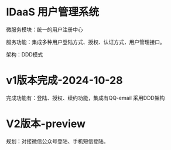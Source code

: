 # IDaaS 用户管理系统

微服务模块：统一的用户注册中心

服务功能：集成多种用户登陆方式、授权、认证方式，用户管理接口。

架构：DDD模式


# v1版本完成-2024-10-28

完成功能有：登陆、授权、续约功能，集成有QQ-email 采用DDD架构

# V2版本-preview

规划：对接微信公众号登陆、手机短信登陆。
